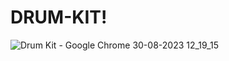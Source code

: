 # DRUM-KIT!


![Drum Kit - Google Chrome 30-08-2023 12_19_15](https://github.com/HAIDER072/DRUM-KIT/assets/119747109/83fa632c-3b3e-423b-aa1c-1d7dee444bc9)

